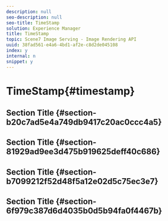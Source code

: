 ```yaml
---
description: null
seo-description: null
seo-title: TimeStamp
solution: Experience Manager
title: TimeStamp
topic: Scene7 Image Serving - Image Rendering API
uuid: 38fad561-e4a6-4bd1-af2e-c8d2de045108
index: y
internal: n
snippet: y
---
```


# TimeStamp{#timestamp}

## Section Title {#section-b20c7ad5e4a749db9417c20ac0ccc4a5}

## Section Title {#section-81929ad9ee3d475b919625deff40c686}

## Section Title {#section-b7099212f52d48f5a12e02d5c75ec3e7}

## Section Title {#section-6f979c387d6d4035b0d5b94fa0f4467b}

